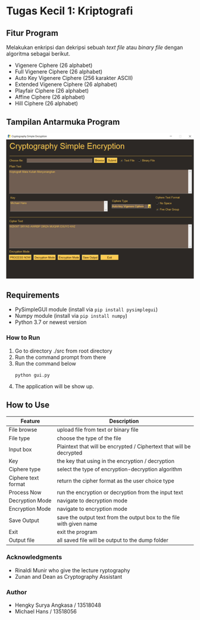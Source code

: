 # Tugas Kecil 1: Kriptografi

## Fitur Program
Melakukan enkripsi dan dekripsi sebuah *text file* atau *binary file* dengan algoritma sebagai berikut.
* Vigenere Ciphere (26 alphabet)
* Full Vigenere Ciphere (26 alphabet)
* Auto Key Vigenere Ciphere (256 karakter ASCII)
* Extended Vigenere Ciphere (26 alphabet)
* Playfair Ciphere (26 alphabet)
* Affine Ciphere (26 alphabet)
* Hill Ciphere (26 alphabet)

## Tampilan Antarmuka Program
<img src="screenshots/antarmuka.png">

## Requirements
* PySimpleGUI module (install via ```pip install pysimplegui```)
* Numpy module (install via ```pip install numpy```)
* Python 3.7 or newest version

### How to Run
1. Go to directory ./src from root directory
2. Run the command prompt from there
3. Run the command below
   ```
   python gui.py
   ```
4. The application will be show up.

## How to Use
| Feature               | Description                                                                      |
| --------------------- | ----------------------------------------------------------------------------- |
| File browse           | upload file from text or binary file                                          |
| File type             | choose the type of the file                                                   |
| Input box             | Plaintext that will be encrypted / Ciphertext that will be decrypted          |
| Key                   | the key that using in the encryption / decryption                             |
| Ciphere type          | select the type of encryption-decryption algorithm                            |
| Ciphere text format   | return the cipher format as the user choice type                              |
| Process Now           | run the encryption or decryption from the input text                          |
| Decryption Mode       | navigate to decryption mode                                                   |
| Encryption Mode       | navigate to encryption mode                                                   |
| Save Output           | save the output text from the output box to the file with given name          |
| Exit                  | exit the program                                                              |
| Output file           | all saved file will be output to the dump folder                              |

### Acknowledgments
* Rinaldi Munir who give the lecture ryptography
* Zunan and Dean as Cryptography Assistant

### Author
* Hengky Surya Angkasa / 13518048
* Michael Hans / 13518056